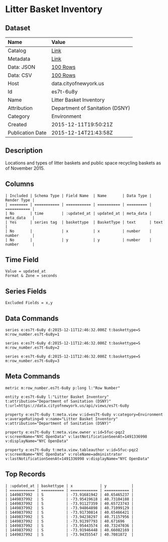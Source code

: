 # Litter Basket Inventory

## Dataset

| Name | Value |
| :--- | :---- |
| Catalog | [Link](https://catalog.data.gov/dataset/litter-basket-inventory) |
| Metadata | [Link](https://data.cityofnewyork.us/api/views/es7t-6u8y) |
| Data: JSON | [100 Rows](https://data.cityofnewyork.us/api/views/es7t-6u8y/rows.json?max_rows=100) |
| Data: CSV | [100 Rows](https://data.cityofnewyork.us/api/views/es7t-6u8y/rows.csv?max_rows=100) |
| Host | data.cityofnewyork.us |
| Id | es7t-6u8y |
| Name | Litter Basket Inventory |
| Attribution | Department of Sanitation (DSNY) |
| Category | Environment |
| Created | 2015-12-11T19:50:21Z |
| Publication Date | 2015-12-14T21:43:58Z |

## Description

Locations and types of litter baskets and public space recycling baskets as of November 2015.

## Columns

```ls
| Included | Schema Type | Field Name  | Name       | Data Type | Render Type |
| ======== | =========== | =========== | ========== | ========= | =========== |
| No       | time        | :updated_at | updated_at | meta_data | meta_data   |
| Yes      | series tag  | baskettype  | BasketType | text      | text        |
| No       |             | x           | x          | number    | number      |
| No       |             | y           | y          | number    | number      |
```

## Time Field

```ls
Value = updated_at
Format & Zone = seconds
```

## Series Fields

```ls
Excluded Fields = x,y
```

## Data Commands

```ls
series e:es7t-6u8y d:2015-12-11T12:46:32.000Z t:baskettype=S m:row_number.es7t-6u8y=1

series e:es7t-6u8y d:2015-12-11T12:46:32.000Z t:baskettype=S m:row_number.es7t-6u8y=2

series e:es7t-6u8y d:2015-12-11T12:46:32.000Z t:baskettype=S m:row_number.es7t-6u8y=3
```

## Meta Commands

```ls
metric m:row_number.es7t-6u8y p:long l:"Row Number"

entity e:es7t-6u8y l:"Litter Basket Inventory" t:attribution="Department of Sanitation (DSNY)" t:url=https://data.cityofnewyork.us/api/views/es7t-6u8y

property e:es7t-6u8y t:meta.view v:id=es7t-6u8y v:category=Environment v:averageRating=0 v:name="Litter Basket Inventory" v:attribution="Department of Sanitation (DSNY)"

property e:es7t-6u8y t:meta.view.owner v:id=5fuc-pqz2 v:screenName="NYC OpenData" v:lastNotificationSeenAt=1491336998 v:displayName="NYC OpenData"

property e:es7t-6u8y t:meta.view.tableauthor v:id=5fuc-pqz2 v:screenName="NYC OpenData" v:roleName=administrator v:lastNotificationSeenAt=1491336998 v:displayName="NYC OpenData"
```

## Top Records

```ls
| :updated_at | baskettype | x            | y           | 
| =========== | ========== | ============ | =========== | 
| 1449837992  | S          | -73.91681942 | 40.65465237 | 
| 1449837992  | S          | -73.95419618 | 40.73104188 | 
| 1449837992  | S          | -73.91127359 | 40.65723743 | 
| 1449837992  | S          | -73.94864898 | 40.71099129 | 
| 1449837992  | S          | -73.91730814 | 40.65466421 | 
| 1449837992  | S          | -73.94238297 | 40.71157956 | 
| 1449837992  | S          | -73.91397793 | 40.671696   | 
| 1449837992  | S          | -73.95443574 | 40.73247036 | 
| 1449837992  | S          | -73.91946448 | 40.66082169 | 
| 1449837992  | S          | -73.94355547 | 40.7081872  | 
```
